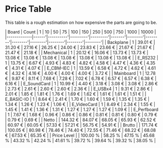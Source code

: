 # Price Table

This table is a rough estimation on how expensive the parts are going to be.

| Board       | Count | 1         | 10       | 50       | 75     | 100     | 150     | 250     | 500     | 750     | 1000    | 10000   |
|-------------|------'|----------'|---------'|---------'|-------'|--------'|--------'|--------'|--------'|--------'|--------'|--------'|
| Backplane   |     1 |   39.01 € |  31.20 € | 27.16 € | 26.25 € | 24.00 € | 23.83 € | 23.66 € | 21.67 € | 21.67 € | 21.47 € | 21.18 € |
| Mechanical  |     1 |   20.12 € |  16.06 € | 13.73 € | 13.73 € | 13.08 € | 13.08 € | 13.08 € | 13.08 € | 13.08 € | 13.08 € | 13.08 € |
| E_RS232     |     1 |   13.75 € |   6.67 € |  4.93 € |  4.83 € |  4.82 € |  4.58 € |  4.47 € |  4.36 € |  4.35 € |  4.31 € |  4.07 € |
| E_CBM-IEC   |     1 |   13.59 € |   6.58 € |  4.72 € |  4.62 € |  4.61 € |  4.32 € |  4.16 € |  4.00 € |  4.00 € |  4.00 € |  3.72 € |
| Mainboard   |     1 |   12.78 € |   9.87 € |  8.11 € |  7.68 € |  7.28 € |  7.02 € |  6.78 € |  6.57 € |  6.57 € |  6.38 € |  6.16 € |
| E_SoundCard |     1 |   10.99 € |   4.40 € |  3.18 € |  3.08 € |  3.08 € |  2.86 € |  2.73 € |  2.61 € |  2.60 € |  2.60 € |  2.36 € |
| E_USBx4     |     1 |    9.31 € |   2.86 € |  2.01 € |  1.85 € |  1.81 € |  1.76 € |  1.69 € |  1.62 € |  1.61 € |  1.61 € |  1.51 € |
| E_BASIC-IO  |     1 |    8.64 € |   2.41 € |  1.70 € |  1.60 € |  1.59 € |  1.35 € |  1.35 € |  1.34 € |  1.26 € |  1.23 € |  1.06 € |
| E_VideoCard |     1 |    8.49 € |   2.34 € |  1.55 € |  1.45 € |  1.41 € |  1.36 € |  1.31 € |  1.27 € |  1.27 € |  1.27 € |  1.09 € |
| E_Perfboard |     1 |    7.67 € |   1.68 € |  0.96 € |  0.86 € |  0.86 € |  0.81 € |  0.81 € |  0.80 € |  0.79 € |  0.79 € |  0.69 € |
| Netto       |       |  144.32 € |  84.07 € | 68.05 € | 65.93 € | 62.52 € | 60.97 € | 60.05 € | 57.33 € | 57.21 € | 56.75 € | 54.91 € |
| Brutto      |       |  171.74 € | 100.05 € | 80.98 € | 78.46 € | 74.40 € | 72.55 € | 71.46 € | 68.22 € | 68.08 € | 67.53 € | 65.35 € |
| Price Level |       |  100.00 % |  58.25 % | 47.15 % | 45.68 % | 43.32 % | 42.24 % | 41.61 % | 39.72 % | 39.64 % | 39.32 % | 38.05 % |
